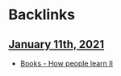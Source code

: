 
# Backlinks
## [January 11th, 2021](<January 11th, 2021.md>)
- [Books - How people learn II](<Books - How people learn II.md>)

